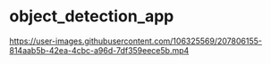 # object_detection_app


https://user-images.githubusercontent.com/106325569/207806155-814aab5b-42ea-4cbc-a96d-7df359eece5b.mp4

